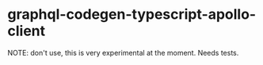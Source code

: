 # graphql-codegen-typescript-apollo-client

NOTE: don't use, this is very experimental at the moment. Needs tests.
